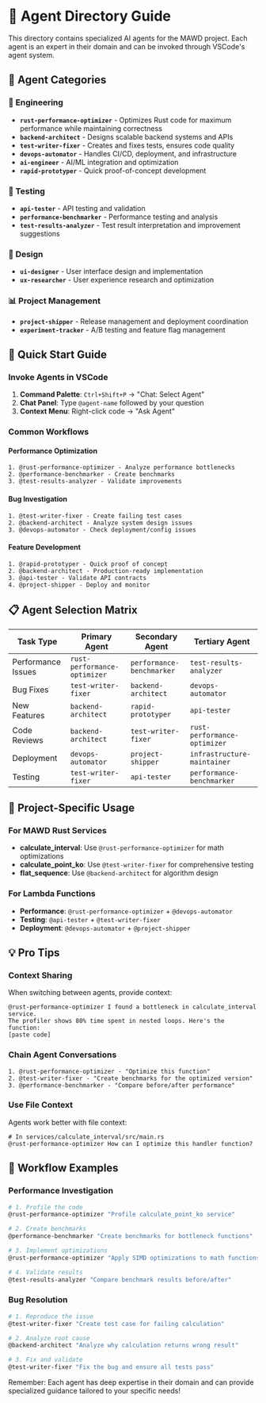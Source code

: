 # 🤖 Agent Directory Guide

This directory contains specialized AI agents for the MAWD project. Each agent is an expert in their domain and can be invoked through VSCode's agent system.

## 📁 Agent Categories

### 🔧 Engineering
- **`rust-performance-optimizer`** - Optimizes Rust code for maximum performance while maintaining correctness
- **`backend-architect`** - Designs scalable backend systems and APIs
- **`test-writer-fixer`** - Creates and fixes tests, ensures code quality
- **`devops-automator`** - Handles CI/CD, deployment, and infrastructure
- **`ai-engineer`** - AI/ML integration and optimization
- **`rapid-prototyper`** - Quick proof-of-concept development

### 🧪 Testing
- **`api-tester`** - API testing and validation
- **`performance-benchmarker`** - Performance testing and analysis
- **`test-results-analyzer`** - Test result interpretation and improvement suggestions

### 🎨 Design
- **`ui-designer`** - User interface design and implementation
- **`ux-researcher`** - User experience research and optimization

### 📊 Project Management
- **`project-shipper`** - Release management and deployment coordination
- **`experiment-tracker`** - A/B testing and feature flag management

## 🚀 Quick Start Guide

### Invoke Agents in VSCode
1. **Command Palette**: `Ctrl+Shift+P` → "Chat: Select Agent"
2. **Chat Panel**: Type `@agent-name` followed by your question
3. **Context Menu**: Right-click code → "Ask Agent"

### Common Workflows

#### Performance Optimization
```
1. @rust-performance-optimizer - Analyze performance bottlenecks
2. @performance-benchmarker - Create benchmarks
3. @test-results-analyzer - Validate improvements
```

#### Bug Investigation
```
1. @test-writer-fixer - Create failing test cases
2. @backend-architect - Analyze system design issues
3. @devops-automator - Check deployment/config issues
```

#### Feature Development
```
1. @rapid-prototyper - Quick proof of concept
2. @backend-architect - Production-ready implementation
3. @api-tester - Validate API contracts
4. @project-shipper - Deploy and monitor
```

## 📋 Agent Selection Matrix

| Task Type | Primary Agent | Secondary Agent | Tertiary Agent |
|-----------|---------------|-----------------|----------------|
| Performance Issues | `rust-performance-optimizer` | `performance-benchmarker` | `test-results-analyzer` |
| Bug Fixes | `test-writer-fixer` | `backend-architect` | `devops-automator` |
| New Features | `backend-architect` | `rapid-prototyper` | `api-tester` |
| Code Reviews | `backend-architect` | `test-writer-fixer` | `rust-performance-optimizer` |
| Deployment | `devops-automator` | `project-shipper` | `infrastructure-maintainer` |
| Testing | `test-writer-fixer` | `api-tester` | `performance-benchmarker` |

## 🎯 Project-Specific Usage

### For MAWD Rust Services
- **calculate_interval**: Use `@rust-performance-optimizer` for math optimizations
- **calculate_point_ko**: Use `@test-writer-fixer` for comprehensive testing
- **flat_sequence**: Use `@backend-architect` for algorithm design

### For Lambda Functions
- **Performance**: `@rust-performance-optimizer` + `@devops-automator`
- **Testing**: `@api-tester` + `@test-writer-fixer`
- **Deployment**: `@devops-automator` + `@project-shipper`

## 💡 Pro Tips

### Context Sharing
When switching between agents, provide context:
```
@rust-performance-optimizer I found a bottleneck in calculate_interval service.
The profiler shows 80% time spent in nested loops. Here's the function:
[paste code]
```

### Chain Agent Conversations
```
1. @rust-performance-optimizer - "Optimize this function"
2. @test-writer-fixer - "Create benchmarks for the optimized version"  
3. @performance-benchmarker - "Compare before/after performance"
```

### Use File Context
Agents work better with file context:
```
# In services/calculate_interval/src/main.rs
@rust-performance-optimizer How can I optimize this handler function?
```

## 🔄 Workflow Examples

### Performance Investigation
```bash
# 1. Profile the code
@rust-performance-optimizer "Profile calculate_point_ko service"

# 2. Create benchmarks  
@performance-benchmarker "Create benchmarks for bottleneck functions"

# 3. Implement optimizations
@rust-performance-optimizer "Apply SIMD optimizations to math functions"

# 4. Validate results
@test-results-analyzer "Compare benchmark results before/after"
```

### Bug Resolution
```bash
# 1. Reproduce the issue
@test-writer-fixer "Create test case for failing calculation"

# 2. Analyze root cause
@backend-architect "Analyze why calculation returns wrong result"

# 3. Fix and validate
@test-writer-fixer "Fix the bug and ensure all tests pass"
```

Remember: Each agent has deep expertise in their domain and can provide specialized guidance tailored to your specific needs!
